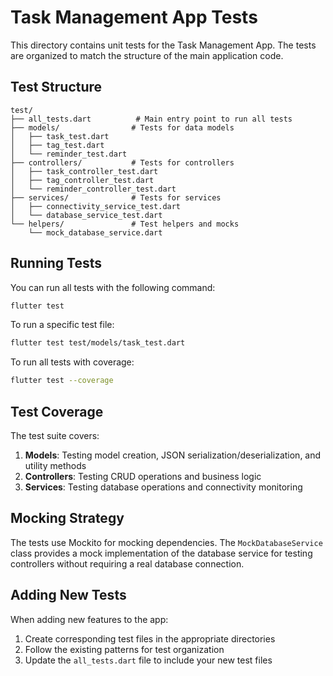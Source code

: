 # Task Management App Tests

This directory contains unit tests for the Task Management App. The tests are organized to match the structure of the main application code.

## Test Structure

```
test/
├── all_tests.dart          # Main entry point to run all tests
├── models/                # Tests for data models
│   ├── task_test.dart
│   ├── tag_test.dart
│   └── reminder_test.dart
├── controllers/           # Tests for controllers
│   ├── task_controller_test.dart
│   ├── tag_controller_test.dart
│   └── reminder_controller_test.dart
├── services/              # Tests for services
│   ├── connectivity_service_test.dart
│   └── database_service_test.dart
└── helpers/               # Test helpers and mocks
    └── mock_database_service.dart
```

## Running Tests

You can run all tests with the following command:

```bash
flutter test
```

To run a specific test file:

```bash
flutter test test/models/task_test.dart
```

To run all tests with coverage:

```bash
flutter test --coverage
```

## Test Coverage

The test suite covers:

1. **Models**: Testing model creation, JSON serialization/deserialization, and utility methods
2. **Controllers**: Testing CRUD operations and business logic
3. **Services**: Testing database operations and connectivity monitoring

## Mocking Strategy

The tests use Mockito for mocking dependencies. The `MockDatabaseService` class provides a mock implementation of the database service for testing controllers without requiring a real database connection.

## Adding New Tests

When adding new features to the app:

1. Create corresponding test files in the appropriate directories
2. Follow the existing patterns for test organization
3. Update the `all_tests.dart` file to include your new test files
